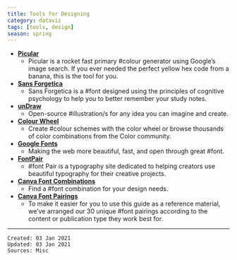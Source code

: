 ```yaml
---
title: Tools for Designing
category: dataviz
tags: [tools, design]
season: spring
---
```

 
* [**Picular**](https://picular.co/)
	* Picular is a rocket fast primary #colour generator using Google’s image search. If you ever needed the perfect yellow hex code from a banana, this is the tool for you.
* [**Sans Forgetica**](https://sansforgetica.rmit.edu.au/)
	* Sans Forgetica is a #font designed using the principles of cognitive psychology to help you to better remember your study notes.
 * [**unDraw**](https://undraw.co/)
	 * Open-source #illustration/s for any idea you can imagine and create.
 * [**Colour Wheel**](https://color.adobe.com/create/color-wheel)
	 * Create #colour schemes with the color wheel or browse thousands of color combinations from the Color community.
 * [**Google Fonts**](https://fonts.google.com/)
	 * Making the web more beautiful, fast, and open through great #font.
 * [**FontPair**](https://fontpair.co/)
	 * #font Pair is a typography site dedicated to helping creators use beautiful typography for their creative projects.
 * [**Canva Font Combinations**](https://www.canva.com/font-combinations/)
	 * Find a #font combination for your design needs.
 * [**Canva Font Pairings**](https://www.canva.com/learn/the-ultimate-guide-to-font-pairing/)
	 * To make it easier for you to use this guide as a reference material, we’ve arranged our 30 unique #font pairings according to the content or publication type they work best for.

---
 
    Created: 03 Jan 2021
    Updated: 03 Jan 2021
	Sources: Misc